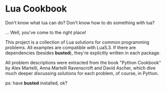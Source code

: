 # Lua Cookbook

Don't know what lua can do?
Don't know how to do something with lua?

... Well, you've come to the right place!

This project is a collection of Lua solutions for common programming problems.
All examples are compatible with Lua5.3. If there are dependencies (besides
**busted**), they're explicitly written in each package.

All problem descriptions were extracted from the book "Python Cookbook" by
Alex Martelli, Anna Martelli Ravenscroft and David Ascher, which dive much
deeper discussing solutions for each problem, of course, in Python.

ps: have **busted** installed, ok?
